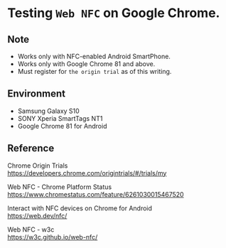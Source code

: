 # Testing `Web NFC` on Google Chrome.

## Note
- Works only with NFC-enabled Android SmartPhone.
- Works only with Google Chrome 81 and above.
- Must register for `the origin trial` as of this writing.

## Environment 
- Samsung Galaxy S10
- SONY Xperia SmartTags NT1
- Google Chrome 81 for Android

## Reference  
Chrome Origin Trials  
https://developers.chrome.com/origintrials/#/trials/my

Web NFC - Chrome Platform Status  
https://www.chromestatus.com/feature/6261030015467520

Interact with NFC devices on Chrome for Android  
https://web.dev/nfc/

Web NFC - w3c  
https://w3c.github.io/web-nfc/
